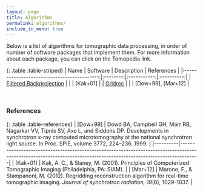 ```yaml
---
layout: page
title: Algorithms
permalink: algorithms/
include_in_menu: true
---
```


Below is a list of algorithms for tomographic data processing, in order of
number of software packages that implement them. For more information about
each package, you can click on the Tomopedia link.

[//]: # (Note: you can use http://www.tablesgenerator.com/markdown_tables to more easily)
[//]: # (edit the markdown table.)

{: .table .table-striped}
|                     Name                    | Software | Description | References |
|:-------------------------------------------:|:--------:|:-----------:|:----------:|
| [Filtered Backprojection](/algorithms/fbp/) |          |             |      [Kak+01]      |
|       [Gridrec](/algorithms/gridrec/)       |          |             |  [Dow+99], [Mar+12]  |

<br>

### References

{: .table .table-references}
| [Dow+99] | Dowd BA, Campbell GH, Marr RB, Nagarkar VV, Tipnis SV, Axe L, and Siddons DP. Developments in synchrotron x-ray computed microtomography at the national synchrotron light source. In Proc. SPIE, volume 3772, 224–236. 1999. |
|----------|-------------------------------------------------------------------------------------------------------------------------------------------------------------------|
| [Kak+01] | Kak, A. C., & Slaney, M. (2001). Principles of Computerized Tomographic Imaging (Philadelphia, PA: SIAM). |
| [Mar+12] | Marone, F., & Stampanoni, M. (2012). Regridding reconstruction algorithm for real-time tomographic imaging. *Journal of synchrotron radiation, 19*(6), 1029-1037. |
